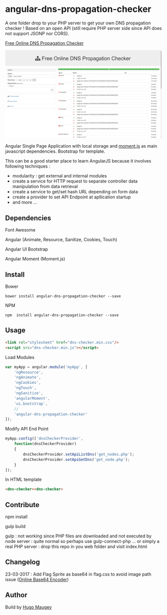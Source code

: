 # angular-dns-propagation-checker

A one folder drop to your PHP server to get your own DNS propagation checker ! Based on an open API (still require PHP server side since API does not support JSONP nor CORS).

[Free Online DNS Propagation Checker](https://hugo.maugey.fr/tools/dns-propagation-checker)

[![DNS Propagation Screenshot](/doc/angular-dsn-propagation-checker.png?raw=true "DNS Propagation Screenshot")](https://hugo.maugey.fr/tools/dns-propagation-checker)

Angular Single Page Application with local storage and [moment.js](http://momentjs.com/) as main javascript dependencies. Bootstrap for template.

This can be a good starter place to learn AngularJS because it involves following techniques :
- modularity : get external and internal modules
- create a service for HTTP request to separate controller data manipulation from data retrieval
- create a service to get/set hash URL depending on form data
- create a provider to set API Endpoint at apllication startup
- and more ...

## Dependencies

Font Awesome

Angular (Animate, Resource, Sanitize, Cookies, Touch)

Angular UI Bootstrap  

Angular Moment (Moment.js)

## Install

Bower
```
bower install angular-dns-propagation-checker --save
```

NPM
```
npm  install angular-dns-propagation-checker --save
```

## Usage

```html
<link rel="stylesheet" href="dns-checker.min.css"/>
<script src="dns-checker.min.js"></script>
```

Load Modules
```js
var myApp = angular.module('myApp', [
    'ngResource',
    'ngAnimate',
    'ngCookies',
    'ngTouch',
    'ngSanitize',
    'angularMoment',
    'ui.bootstrap',
    //
    'angular-dns-propagation-checker'
]);
```

Modify API End Point
```js
myApp.config(['dnsCheckerProvider',
    function(dnsCheckerProvider)
    {
        dnsCheckerProvider.setApiListDns('get_nodes.php');
        dnsCheckerProvider.setApiGetDns('get_node.php');
    }
]);
```

In HTML template
```html
<dns-checker><dns-checker>
```

## Contribute

npm install

gulp build

gulp : not working since PHP files are downloaded and not executed by node server : quite normal so perhaps use gulp-connect-php ... or simply a real PHP server : drop this repo in you web folder and visit index.html

## Changelog
23-03-2017 : Add Flag Sprite as base64 in flag.css to avoid image path issue ([Online Base64 Encoder](https://hugo.maugey.fr/conversion/image-base-64))

## Author

Build by [Hugo Maugey](https://hugo.maugey.fr "Webmaster Narbonne")